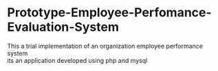# Prototype-Employee-Perfomance-Evaluation-System
This a trial implementation of an organization employee performance system  
its an application developed using php and mysql
